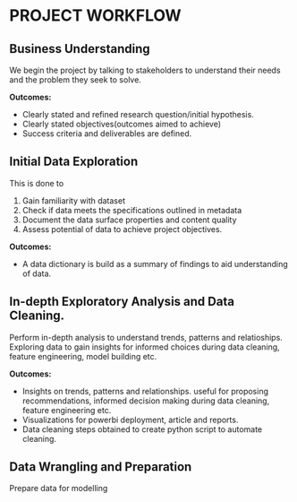 # PROJECT WORKFLOW

## Business Understanding
We begin the project by talking to stakeholders to understand their needs and the problem they seek to solve. 

**Outcomes:**

- Clearly stated and refined research question/initial hypothesis.
- Clearly stated objectives(outcomes aimed to achieve) 
- Success criteria and deliverables are defined. 

## Initial Data Exploration 
This is done to 
1. Gain familiarity with dataset 
2. Check if data meets the specifications outlined in metadata 
3. Document the data surface properties and content quality
4. Assess potential of data to achieve project objectives. 

**Outcomes:**

- A data dictionary is build as a summary of findings to aid understanding of data.
 


## In-depth Exploratory Analysis and Data Cleaning. 
Perform in-depth analysis to understand trends, patterns and relatioships. Exploring data to gain insights for informed choices during data cleaning, feature engineering, model building etc.  

**Outcomes:** 

- Insights on trends, patterns and relationships. useful for proposing recommendations, informed decision making during data cleaning, feature engineering etc.  
- Visualizations for powerbi deployment, article and reports. 
- Data cleaning steps obtained to create python script to automate cleaning. 

## Data Wrangling and Preparation 
Prepare data for modelling

